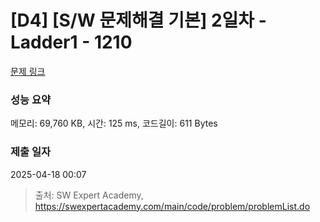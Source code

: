 # [D4] [S/W 문제해결 기본] 2일차 - Ladder1 - 1210 

[문제 링크](https://swexpertacademy.com/main/code/problem/problemDetail.do?contestProbId=AV14ABYKADACFAYh) 

### 성능 요약

메모리: 69,760 KB, 시간: 125 ms, 코드길이: 611 Bytes

### 제출 일자

2025-04-18 00:07



> 출처: SW Expert Academy, https://swexpertacademy.com/main/code/problem/problemList.do